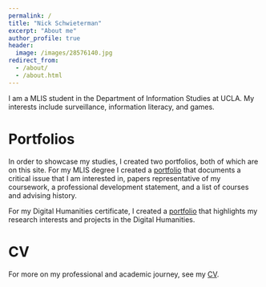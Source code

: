 ```yaml
---
permalink: /
title: "Nick Schwieterman"
excerpt: "About me"
author_profile: true
header:
  image: /images/28576140.jpg
redirect_from: 
  - /about/
  - /about.html
---
```


I am a MLIS student in the Department of Information Studies at UCLA. My interests include surveillance, information literacy, and games. 

Portfolios
======
In order to showcase my studies, I created two portfolios, both of which are on this site. For my MLIS degree I created a [portfolio](/mlis-portfolio) that documents a critical issue that I am interested in, papers representative of my coursework, a professional development statement, and a list of courses and advising history.

For my Digital Humanities certificate, I created a [portfolio](/dh-portfolio) that highlights my research interests and projects in the Digital Humanities.

CV
======
For more on my professional and academic journey, see my [CV](/cv).
